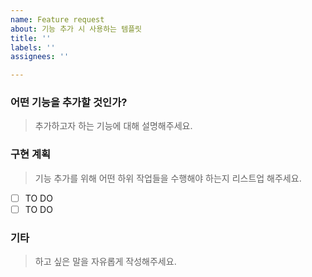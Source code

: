 ```yaml
---
name: Feature request
about: 기능 추가 시 사용하는 템플릿
title: ''
labels: ''
assignees: ''

---
```


### 어떤 기능을 추가할 것인가?

> 추가하고자 하는 기능에 대해 설명해주세요.

### 구현 계획

> 기능 추가를 위해 어떤 하위 작업들을 수행해야 하는지 리스트업 해주세요.

- [ ] TO DO
- [ ] TO DO

### 기타

> 하고 싶은 말을 자유롭게 작성해주세요.

